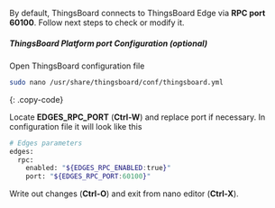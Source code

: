 By default, ThingsBoard connects to ThingsBoard Edge via **RPC port 60100**. 
Follow next steps to check or modify it.

##### ThingsBoard Platform port Configuration (optional)

Open ThingsBoard configuration file

```bash 
sudo nano /usr/share/thingsboard/conf/thingsboard.yml
``` 
{: .copy-code}

Locate **EDGES_RPC_PORT** (**Ctrl-W**) and replace port if necessary. 
In configuration file it will look like this
``` bash
# Edges parameters
edges:
  rpc:
    enabled: "${EDGES_RPC_ENABLED:true}"
    port: "${EDGES_RPC_PORT:60100}"
``` 
Write out changes (**Ctrl-O**) and exit from nano editor (**Ctrl-X**).
